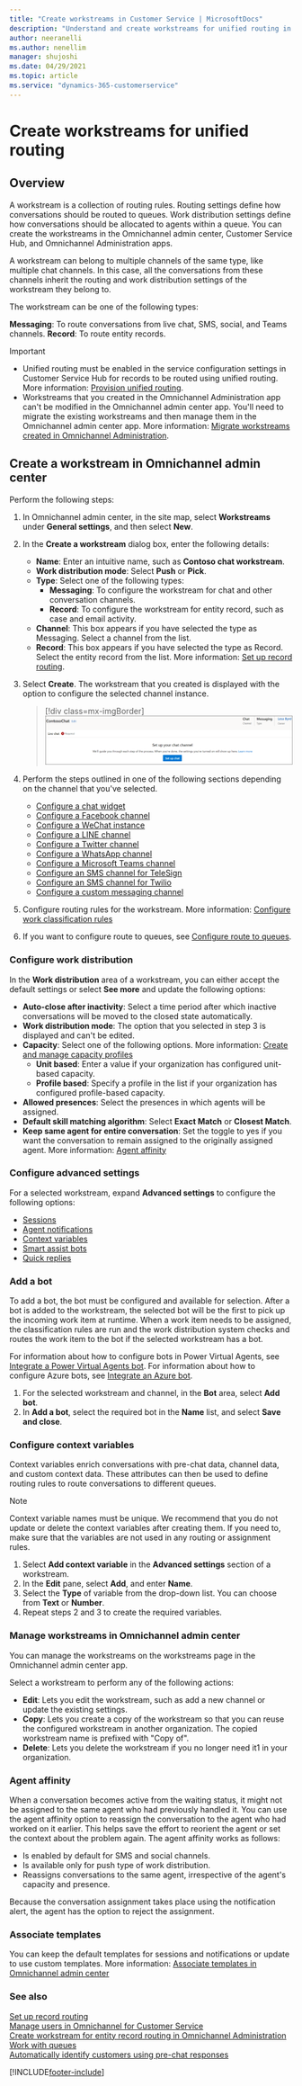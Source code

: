 ```yaml
---
title: "Create workstreams in Customer Service | MicrosoftDocs"
description: "Understand and create workstreams for unified routing in Customer Service and Omnichannel for Customer Service"
author: neeranelli
ms.author: nenellim
manager: shujoshi
ms.date: 04/29/2021
ms.topic: article
ms.service: "dynamics-365-customerservice"
---
```


# Create workstreams for unified routing

## Overview

A workstream is a collection of routing rules. Routing settings define how conversations should be routed to queues. Work distribution settings define how conversations should be allocated to agents within a queue. You can create the workstreams in the Omnichannel admin center, Customer Service Hub, and Omnichannel Administration apps.

A workstream can belong to multiple channels of the same type, like multiple chat channels. In this case, all the conversations from these channels inherit the routing and work distribution settings of the workstream they belong to.

The workstream can be one of the following types:

**Messaging**: To route conversations from live chat, SMS, social, and Teams channels.
**Record**: To route entity records.


> [!IMPORTANT]
>
> - Unified routing must be enabled in the service configuration settings in Customer Service Hub for records to be routed using unified routing. More information: [Provision unified routing](set-up-record-routing.md#provision-unified-routing).
> - Workstreams that you created in the Omnichannel Administration app can't be modified in the Omnichannel admin center app. You'll need to migrate the existing workstreams and then manage them in the Omnichannel admin center app. More information: [Migrate workstreams created in Omnichannel Administration](migrate-workstreams.md).

## Create a workstream in Omnichannel admin center

Perform the following steps:

1. In Omnichannel admin center, in the site map, select **Workstreams** under **General settings**, and then select **New**.

2. In the **Create a workstream** dialog box, enter the following details:

    - **Name**: Enter an intuitive name, such as **Contoso chat workstream**.
    - **Work distribution mode**: Select **Push** or **Pick**.
    - **Type**: Select one of the following types:
      - **Messaging**: To configure the workstream for chat and other conversation channels.
      - **Record**: To configure the workstream for entity record, such as case and email activity.
    - **Channel**: This box appears if you have selected the type as Messaging. Select a channel from the list.
    - **Record**: This box appears if you have selected the type as Record. Select the entity record from the list. More information: [Set up record routing](set-up-record-routing.md).

3. Select **Create**. The workstream that you created is displayed with the option to configure the selected channel instance.
    > [!div class=mx-imgBorder]
    > ![Set up a channel](media/set-up-chat.png "Set up a channel")
4. Perform the steps outlined in one of the following sections depending on the channel that you've selected.
   - [Configure a chat widget](add-chat-widget.md#configure-a-chat-widget-in-omnichannel-admin-center)
   - [Configure a Facebook channel](configure-facebook-channel.md)
   - [Configure a WeChat instance](configure-wechat-channel.md)
   - [Configure a LINE channel](configure-line-channel.md)
   - [Configure a Twitter channel](configure-twitter-channel.md)
   - [Configure a WhatsApp channel](configure-whatsapp-channel.md)
   - [Configure a Microsoft Teams channel](configure-microsoft-teams.md)
   - [Configure an SMS channel for TeleSign](configure-sms-channel.md)
   - [Configure an SMS channel for Twilio](configure-sms-channel-twilio.md)
   - [Configure a custom messaging channel](configure-custom-channel.md)
5. Configure routing rules for the workstream. More information: [Configure work classification rules](configure-work-classification.md)
6. If you want to configure route to queues, see [Configure route to queues](configure-work-classification.md#configure-route-to-queues-rulesets-and-rules).


### Configure work distribution

In the **Work distribution** area of a workstream, you can either accept the default settings or select **See more** and update the following options:

- **Auto-close after inactivity**: Select a time period after which inactive conversations will be moved to the closed state automatically.
- **Work distribution mode**: The option that you selected in step 3 is displayed and can't be edited.
- **Capacity**: Select one of the following options. More information: [Create and manage capacity profiles](capacity-profiles.md)
  - **Unit based**: Enter a value if your organization has configured unit-based capacity.
  - **Profile based**: Specify a profile in the list if your organization has configured profile-based capacity.
- **Allowed presences**: Select the presences in which agents will be assigned.
- **Default skill matching algorithm**: Select **Exact Match** or **Closest Match**.
- **Keep same agent for entire conversation**: Set the toggle to yes if you want the conversation to remain assigned to the originally assigned agent. More information: [Agent affinity](#agent-affinity)

### Configure advanced settings

For a selected workstream, expand **Advanced settings** to configure the following options:

- [Sessions](../app-profile-manager/session-templates.md)
- [Agent notifications](../app-profile-manager/notification-templates.md#out-of-the-box-notification-templates)
- [Context variables](#configure-context-variables)
- [Smart assist bots](smart-assist-bot.md)
- [Quick replies](create-quick-replies.md)

### Add a bot

To add a bot, the bot must be configured and available for selection. After a bot is added to the workstream, the selected bot will be the first to pick up the incoming work item at runtime. When a work item needs to be assigned, the classification rules are run and the work distribution system checks and routes the work item to the bot if the selected workstream has a bot.

For information about how to configure bots in Power Virtual Agents, see [Integrate a Power Virtual Agents bot](configure-bot-virtual-agent.md). For information about how to configure Azure bots, see [Integrate an Azure bot](configure-bot.md).

1. For the selected workstream and channel, in the **Bot** area, select **Add bot**.
2. In **Add a bot**, select the required bot in the **Name** list, and select **Save and close**.

### Configure context variables

Context variables enrich conversations with pre-chat data, channel data, and custom context data. These attributes can then be used to define routing rules to route conversations to different queues.

> [!Note]
> Context variable names must be unique. We recommend that you do not update or delete the context variables after creating them. If you need to, make sure that the variables are not used in any routing or assignment rules.

1. Select **Add context variable** in the **Advanced settings** section of a workstream.
2. In the **Edit** pane, select **Add**, and enter **Name**.
3. Select the **Type** of variable from the drop-down list. You can choose from **Text** or **Number**.
4. Repeat steps 2 and 3 to create the required variables.

### Manage workstreams in Omnichannel admin center

You can manage the workstreams on the workstreams page in the Omnichannel admin center app.

Select a workstream to perform any of the following actions:
- **Edit**: Lets you edit the workstream, such as add a new channel or update the existing settings.
- **Copy**: Lets you create a copy of the workstream so that you can reuse the configured workstream in another organization. The copied workstream name is prefixed with "Copy of"*<workstream>*.
- **Delete**: Lets you delete the workstream if you no longer need it1 in your organization.

### Agent affinity

When a conversation becomes active from the waiting status, it might not be assigned to the same agent who had previously handled it. You can use the agent affinity option to reassign the conversation to the agent who had worked on it earlier. This helps save the effort to reorient the agent or set the context about the problem again. The agent affinity works as follows:

- Is enabled by default for SMS and social channels.
- Is available only for push type of work distribution.
- Reassigns conversations to the same agent, irrespective of the agent's capacity and presence.

Because the conversation assignment takes place using the notification alert, the agent has the option to reject the assignment.

### Associate templates

You can keep the default templates for sessions and notifications or update to use custom templates. More information: [Associate templates in Omnichannel admin center](../app-profile-manager/associate-templates.md#associate-templates-with-workstreams-in-omnichannel-admin-center)

### See also

[Set up record routing](set-up-record-routing.md)  
[Manage users in Omnichannel for Customer Service](users-user-profiles.md)  
[Create workstream for entity record routing in Omnichannel Administration](set-up-entity-workstream.md)  
[Work with queues](queues-omnichannel.md)  
[Automatically identify customers using pre-chat responses](record-identification-rule.md)  


[!INCLUDE[footer-include](../includes/footer-banner.md)]
